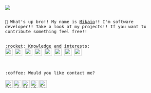 <img src="https://user-images.githubusercontent.com/55309160/91332265-51b8b880-e7a2-11ea-89bb-a99c758d35df.gif">
<br>
<br>
<p>
  <samp>
     👋  What's up bro!! My name is <a href="https://www.linkedin.com/in/mikaio-faria-2537b1170/"> Mikaio</a>!! I'm software developer!! Take a look at my projects!! If you want to contribute something feel free!!
    <br />
    <br>
    <br>
    :rocket:  Knowledge and interests:
    <br />
      <!-- python -->
      <img height="24" src="img/python.png" />
      <!-- django -->
      <img height="24" src="img/django.png" />
      <!-- html -->
      <img height="24" src="img/html.png" />
      <!-- css -->
      <img height="24" src="img/css.png" />
      <!-- javascript -->
      <img height="24" src="img/javascript.png" />
      <!-- react -->
      <img height="24" src="img/react.png" />
      <!-- rust -->
      <img height="24" src="img/rust.png" />
      <!-- rust -->
      <img height="24" src="img/aws.png" />
  </samp>
</p>
<br>

<p>
  <samp>
     :coffee:  Would you like contact me? 
    <br />
    <br />
    <a href="mailto:mikaiodev@gmail.com">
      <img align="left" alt="Twitter" width="25px" src="https://user-images.githubusercontent.com/55309160/177916388-d7c5e150-6135-4435-a066-64b6b384188b.png" />
    </a>
    <a href="https://www.linkedin.com/in/mikaiofaria/">
      <img align="left" alt="Linkedin" width="25px" src="https://user-images.githubusercontent.com/51726945/87342987-8c340200-c522-11ea-941d-b00a2254696a.png" />
    </a>
    <a href="https://discord.gg/tfgqSh">
      <img align="left" alt="Discord Server"  width="25px" src="https://user-images.githubusercontent.com/55309160/91333572-1fa85600-e7a4-11ea-8653-139c9f67fd85.png" />
    </a>
    <a href="https://api.whatsapp.com/send/?phone=5569992583935&text=Ol%C3%A1+Mikaio%21+Vim+pelo+Github%21&type=phone_number&app_absent=0">
      <img align="left" alt="whatsapp"  width="25px" src="https://user-images.githubusercontent.com/55309160/92312292-c4d9e000-ef95-11ea-8524-c9d61256980b.png" />
    </a>
    <a href="https://twitter.com/mlevanto">
      <img align="left" alt="Twitter" width="25px" src="https://raw.githubusercontent.com/anuraghazra/anuraghazra/master/assets/twitter.svg" />
    </a>
  </samp>
</p>

